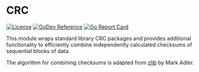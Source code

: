 # CRC
[![License][license-img]][license]
[![GoDev Reference][godev-img]][godev]
[![Go Report Card][goreportcard-img]][goreportcard]

This module wraps standard library CRC packages and provides additional functionality to efficiently
combine independently calculated checksums of sequential blocks of data.

The algorithm for combining checksums is adapted from [zlib] by Mark Adler.


[license]: https://raw.githubusercontent.com/abursavich/crc/main/LICENSE
[license-img]: https://img.shields.io/badge/license-zlib-blue.svg?style=for-the-badge

[godev]: https://pkg.go.dev/bursavich.dev/crc
[godev-img]: https://img.shields.io/static/v1?logo=go&logoColor=white&color=00ADD8&label=dev&message=reference&style=for-the-badge

[goreportcard]: https://goreportcard.com/report/bursavich.dev/crc
[goreportcard-img]: https://goreportcard.com/badge/bursavich.dev/crc?style=for-the-badge

[zlib]: https://github.com/madler/zlib
